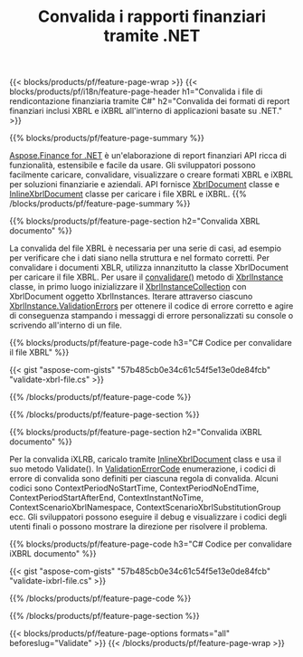 ﻿---
title: Convalida i rapporti finanziari tramite .NET
url: /it/net/validate/
description:  C# codice per convalidare i rapporti finanziari nei file XBRL e iXBRL tramite la libreria .NET.
---
{{< blocks/products/pf/feature-page-wrap >}}
{{< blocks/products/pf/i18n/feature-page-header h1="Convalida i file di rendicontazione finanziaria tramite C#" h2="Convalida dei formati di report finanziari inclusi XBRL e iXBRL all\'interno di applicazioni basate su .NET." >}}

{{% blocks/products/pf/feature-page-summary %}}

[Aspose.Finance for .NET](https://products.aspose.com/finance/net/) è un'elaborazione di report finanziari API ricca di funzionalità, estensibile e facile da usare. Gli sviluppatori possono facilmente caricare, convalidare, visualizzare o creare formati XBRL e iXBRL per soluzioni finanziarie e aziendali. API fornisce [XbrlDocument](https://apireference.aspose.com/finance/net/aspose.finance.xbrl/xbrldocument) classe e  [InlineXbrlDocument](https://apireference.aspose.com/finance/net/aspose.finance.xbrl.inline/inlinexbrldocument) classe per caricare i file XBRL e iXBRL.
{{% /blocks/products/pf/feature-page-summary %}}

{{% blocks/products/pf/feature-page-section h2="Convalida XBRL documento" %}}

La convalida del file XBRL è necessaria per una serie di casi, ad esempio per verificare che i dati siano nella struttura e nel formato corretti. Per convalidare i documenti XBLR, utilizza innanzitutto la classe XbrlDocument per caricare il file XBRL. Per usare il [convalidare()](https://apireference.aspose.com/finance/net/aspose.finance.xbrl/xbrlinstance/methods/validate) metodo di [XbrlInstance](https://apireference.aspose.com/finance/net/aspose.finance.xbrl/xbrlinstance) classe, in primo luogo inizializzare il [XbrlInstanceCollection](https://apireference.aspose.com/finance/net/aspose.finance.xbrl/xbrlinstancecollection) con XbrlDocument oggetto XbrlInstances. Iterare attraverso ciascuno [XbrlInstance.ValidationErrors](https://apireference.aspose.com/finance/net/aspose.finance.xbrl/xbrlinstance/properties/validationerrors) per ottenere il codice di errore corretto e agire di conseguenza stampando i messaggi di errore personalizzati su console o scrivendo all'interno di un file.

{{% blocks/products/pf/feature-page-code h3="C# Codice per convalidare il file XBRL" %}}

{{< gist "aspose-com-gists" "57b485cb0e34c61c54f5e13e0de84fcb" "validate-xbrl-file.cs" >}} 

{{% /blocks/products/pf/feature-page-code %}}

{{% /blocks/products/pf/feature-page-section %}}

{{% blocks/products/pf/feature-page-section h2="Convalida iXBRL documento" %}}

Per la convalida iXLRB, caricalo tramite [InlineXbrlDocument](https://apireference.aspose.com/finance/net/aspose.finance.xbrl.inline/inlinexbrldocument) class e usa il suo metodo Validate(). In [ValidationErrorCode](https://apireference.aspose.com/finance/net/aspose.finance.xbrl.validator/validationerrorcode) enumerazione, i codici di errore di convalida sono definiti per ciascuna regola di convalida. Alcuni codici sono ContextPeriodNoStartTime, ContextPeriodNoEndTime, ContextPeriodStartAfterEnd, ContextInstantNoTime, ContextScenarioXbrlNamespace, ContextScenarioXbrlSubstitutionGroup ecc. Gli sviluppatori possono eseguire il debug e visualizzare i codici degli utenti finali o possono mostrare la direzione per risolvere il problema.

{{% blocks/products/pf/feature-page-code h3="C# Codice per convalidare iXBRL documento" %}}

{{< gist "aspose-com-gists" "57b485cb0e34c61c54f5e13e0de84fcb" "validate-ixbrl-file.cs" >}}

{{% /blocks/products/pf/feature-page-code %}}

{{% /blocks/products/pf/feature-page-section %}}

{{< blocks/products/pf/feature-page-options formats="all" beforeslug="Validate" >}}
{{< /blocks/products/pf/feature-page-wrap >}}